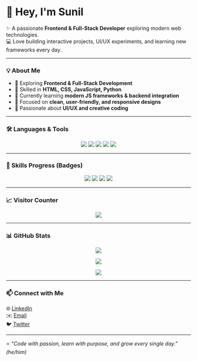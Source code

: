 # 👋 Hey, I'm Sunil

✨ A passionate **Frontend & Full-Stack Developer** exploring modern web technologies.  
💻 Love building interactive projects, UI/UX experiments, and learning new frameworks every day.  

---

### 💡 About Me
- 🚀 Exploring **Frontend & Full-Stack Development**  
- 🧠 Skilled in **HTML, CSS, JavaScript, Python**  
- 🌱 Currently learning **modern JS frameworks & backend integration**  
- 🎯 Focused on **clean, user-friendly, and responsive designs**  
- 🎨 Passionate about **UI/UX and creative coding**

---

### 🛠️ Languages & Tools
<p align="center">
  <img src="https://img.shields.io/badge/HTML5-E34F26?style=for-the-badge&logo=html5&logoColor=white" />
  <img src="https://img.shields.io/badge/CSS3-1572B6?style=for-the-badge&logo=css3&logoColor=white" />
  <img src="https://img.shields.io/badge/JavaScript-F7DF1E?style=for-the-badge&logo=javascript&logoColor=black" />
  <img src="https://img.shields.io/badge/Python-3776AB?style=for-the-badge&logo=python&logoColor=white" />
  <img src="https://img.shields.io/badge/React-61DAFB?style=for-the-badge&logo=react&logoColor=black" />
</p>

---

### 🎨 Skills Progress (Badges)
<p align="center">
  <img src="https://img.shields.io/badge/HTML%20&%20CSS-90%25-pink?style=for-the-badge">
  <img src="https://img.shields.io/badge/JavaScript-80%25-yellow?style=for-the-badge">
  <img src="https://img.shields.io/badge/Python-70%25-blue?style=for-the-badge">
  <img src="https://img.shields.io/badge/React-60%25-lightblue?style=for-the-badge">
</p>

---
### 📈 Visitor Counter
  <p align="center">
    <img src="https://komarev.com/ghpvc/?username=suneel2506&color=blue">
  </p>

---

### 📊 GitHub Stats
<p align="center">
  <img src="https://github-readme-stats.vercel.app/api?username=suneel2506&show_icons=true&theme=radical&count_private=true" />
</p>
<p align="center">
 <img src="https://github-readme-stats.vercel.app/api/top-langs/?username=suneel2506&layout=compact&theme=radical" />
</p>
<p align="center">
  <img src="https://github-readme-streak-stats.herokuapp.com/?user=suneel2506&theme=radical" />
</p>

---

### 📫 Connect with Me
<p align="left">
  🌐 <a href="www.linkedin.com/in/sunilkumar2596" target="_blank">LinkedIn</a>  <br>
  ✉️ <a href="mailto:sk6001726@gmail.com">Email</a>  <br>
  🐦 <a href="https://twitter.com/your-twitter" target="_blank">Twitter</a> <br>
</p>

---

⭐ *“Code with passion, learn with purpose, and grow every single day.”*  
*(he/him)*
